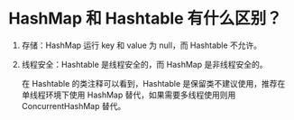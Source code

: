 # HashMap 和 Hashtable 有什么区别？

1. 存储：HashMap 运行 key 和 value 为 null，而 Hashtable 不允许。
2. 线程安全：Hashtable 是线程安全的，而 HashMap 是非线程安全的。  

    在 Hashtable 的类注释可以看到，Hashtable 是保留类不建议使用，推荐在单线程环境下使用 HashMap 替代，如果需要多线程使用则用 ConcurrentHashMap 替代。

‍
